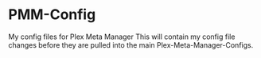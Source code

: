 # PMM-Config
My config files for Plex Meta Manager
This will contain my config file changes before they are pulled into the main Plex-Meta-Manager-Configs.